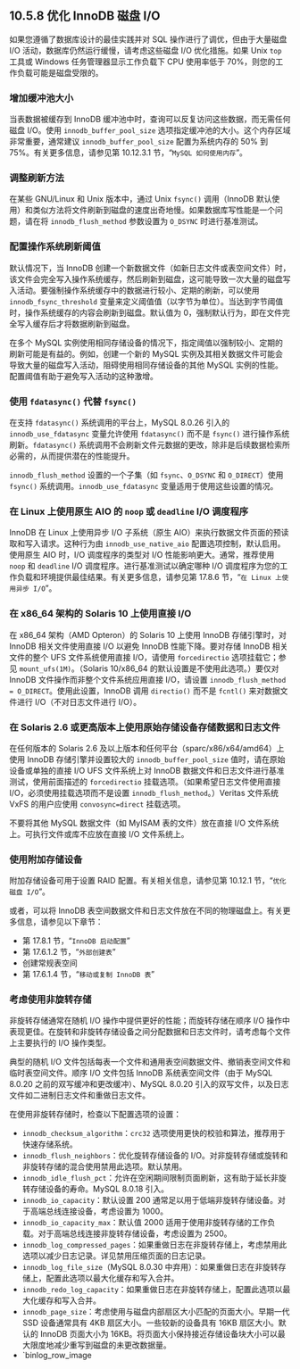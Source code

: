 ## 10.5.8 优化 InnoDB 磁盘 I/O

如果您遵循了数据库设计的最佳实践并对 SQL 操作进行了调优，但由于大量磁盘 I/O 活动，数据库仍然运行缓慢，请考虑这些磁盘 I/O 优化措施。如果 Unix `top` 工具或 Windows 任务管理器显示工作负载下 CPU 使用率低于 70%，则您的工作负载可能是磁盘受限的。

### 增加缓冲池大小

当表数据被缓存到 InnoDB 缓冲池中时，查询可以反复访问这些数据，而无需任何磁盘 I/O。使用 `innodb_buffer_pool_size` 选项指定缓冲池的大小。这个内存区域非常重要，通常建议 `innodb_buffer_pool_size` 配置为系统内存的 50% 到 75%。有关更多信息，请参见第 10.12.3.1 节，“`MySQL 如何使用内存`”。

### 调整刷新方法

在某些 GNU/Linux 和 Unix 版本中，通过 Unix `fsync()` 调用（InnoDB 默认使用）和类似方法将文件刷新到磁盘的速度出奇地慢。如果数据库写性能是一个问题，请在将 `innodb_flush_method` 参数设置为 `O_DSYNC` 时进行基准测试。

### 配置操作系统刷新阈值

默认情况下，当 InnoDB 创建一个新数据文件（如新日志文件或表空间文件）时，该文件会完全写入操作系统缓存，然后刷新到磁盘，这可能导致一次大量的磁盘写入活动。要强制操作系统缓存中的数据进行较小、定期的刷新，可以使用 `innodb_fsync_threshold` 变量来定义阈值值（以字节为单位）。当达到字节阈值时，操作系统缓存的内容会刷新到磁盘。默认值为 0，强制默认行为，即在文件完全写入缓存后才将数据刷新到磁盘。

在多个 MySQL 实例使用相同存储设备的情况下，指定阈值以强制较小、定期的刷新可能是有益的。例如，创建一个新的 MySQL 实例及其相关数据文件可能会导致大量的磁盘写入活动，阻碍使用相同存储设备的其他 MySQL 实例的性能。配置阈值有助于避免写入活动的这种激增。

### 使用 `fdatasync()` 代替 `fsync()`

在支持 `fdatasync()` 系统调用的平台上，MySQL 8.0.26 引入的 `innodb_use_fdatasync` 变量允许使用 `fdatasync()` 而不是 `fsync()` 进行操作系统刷新。`fdatasync()` 系统调用不会刷新文件元数据的更改，除非是后续数据检索所必需的，从而提供潜在的性能提升。

`innodb_flush_method` 设置的一个子集（如 `fsync`、`O_DSYNC` 和 `O_DIRECT`）使用 `fsync()` 系统调用。`innodb_use_fdatasync` 变量适用于使用这些设置的情况。

### 在 Linux 上使用原生 AIO 的 `noop` 或 `deadline` I/O 调度程序

InnoDB 在 Linux 上使用异步 I/O 子系统（原生 AIO）来执行数据文件页面的预读取和写入请求。这种行为由 `innodb_use_native_aio` 配置选项控制，默认启用。使用原生 AIO 时，I/O 调度程序的类型对 I/O 性能影响更大。通常，推荐使用 `noop` 和 `deadline` I/O 调度程序。进行基准测试以确定哪种 I/O 调度程序为您的工作负载和环境提供最佳结果。有关更多信息，请参见第 17.8.6 节，“`在 Linux 上使用异步 I/O`”。

### 在 x86_64 架构的 Solaris 10 上使用直接 I/O

在 x86_64 架构（AMD Opteron）的 Solaris 10 上使用 InnoDB 存储引擎时，对 InnoDB 相关文件使用直接 I/O 以避免 InnoDB 性能下降。要对存储 InnoDB 相关文件的整个 UFS 文件系统使用直接 I/O，请使用 `forcedirectio` 选项挂载它；参见 `mount_ufs(1M)`。（Solaris 10/x86_64 的默认设置是不使用此选项。）要仅对 InnoDB 文件操作而非整个文件系统应用直接 I/O，请设置 `innodb_flush_method = O_DIRECT`。使用此设置，InnoDB 调用 `directio()` 而不是 `fcntl()` 来对数据文件进行 I/O（不对日志文件进行 I/O）。

### 在 Solaris 2.6 或更高版本上使用原始存储设备存储数据和日志文件

在任何版本的 Solaris 2.6 及以上版本和任何平台（sparc/x86/x64/amd64）上使用 InnoDB 存储引擎并设置较大的 `innodb_buffer_pool_size` 值时，请在原始设备或单独的直接 I/O UFS 文件系统上对 InnoDB 数据文件和日志文件进行基准测试，使用前面描述的 `forcedirectio` 挂载选项。（如果希望日志文件使用直接 I/O，必须使用挂载选项而不是设置 `innodb_flush_method`。）Veritas 文件系统 VxFS 的用户应使用 `convosync=direct` 挂载选项。

不要将其他 MySQL 数据文件（如 MyISAM 表的文件）放在直接 I/O 文件系统上。可执行文件或库不应放在直接 I/O 文件系统上。

### 使用附加存储设备

附加存储设备可用于设置 RAID 配置。有关相关信息，请参见第 10.12.1 节，“`优化磁盘 I/O`”。

或者，可以将 InnoDB 表空间数据文件和日志文件放在不同的物理磁盘上。有关更多信息，请参见以下章节：

- 第 17.8.1 节，“`InnoDB 启动配置`”
- 第 17.6.1.2 节，“`外部创建表`”
- 创建常规表空间
- 第 17.6.1.4 节，“`移动或复制 InnoDB 表`”

### 考虑使用非旋转存储

非旋转存储通常在随机 I/O 操作中提供更好的性能；而旋转存储在顺序 I/O 操作中表现更佳。在旋转和非旋转存储设备之间分配数据和日志文件时，请考虑每个文件上主要执行的 I/O 操作类型。

典型的随机 I/O 文件包括每表一个文件和通用表空间数据文件、撤销表空间文件和临时表空间文件。顺序 I/O 文件包括 InnoDB 系统表空间文件（由于 MySQL 8.0.20 之前的双写缓冲和更改缓冲）、MySQL 8.0.20 引入的双写文件，以及日志文件如二进制日志文件和重做日志文件。

在使用非旋转存储时，检查以下配置选项的设置：

- `innodb_checksum_algorithm`：`crc32` 选项使用更快的校验和算法，推荐用于快速存储系统。
- `innodb_flush_neighbors`：优化旋转存储设备的 I/O。对非旋转存储或旋转和非旋转存储的混合使用禁用此选项。默认禁用。
- `innodb_idle_flush_pct`：允许在空闲期间限制页面刷新，这有助于延长非旋转存储设备的寿命。MySQL 8.0.18 引入。
- `innodb_io_capacity`：默认设置 200 通常足以用于低端非旋转存储设备。对于高端总线连接设备，考虑设置为 1000。
- `innodb_io_capacity_max`：默认值 2000 适用于使用非旋转存储的工作负载。对于高端总线连接非旋转存储设备，考虑设置为 2500。
- `innodb_log_compressed_pages`：如果重做日志在非旋转存储上，考虑禁用此选项以减少日志记录。详见禁用压缩页面的日志记录。
- `innodb_log_file_size`（MySQL 8.0.30 中弃用）：如果重做日志在非旋转存储上，配置此选项以最大化缓存和写入合并。
- `innodb_redo_log_capacity`：如果重做日志在非旋转存储上，配置此选项以最大化缓存和写入合并。
- `innodb_page_size`：考虑使用与磁盘内部扇区大小匹配的页面大小。早期一代 SSD 设备通常具有 4KB 扇区大小。一些较新的设备具有 16KB 扇区大小。默认的 InnoDB 页面大小为 16KB。将页面大小保持接近存储设备块大小可以最大限度地减少重写到磁盘的未更改数据量。
- `binlog_row_image